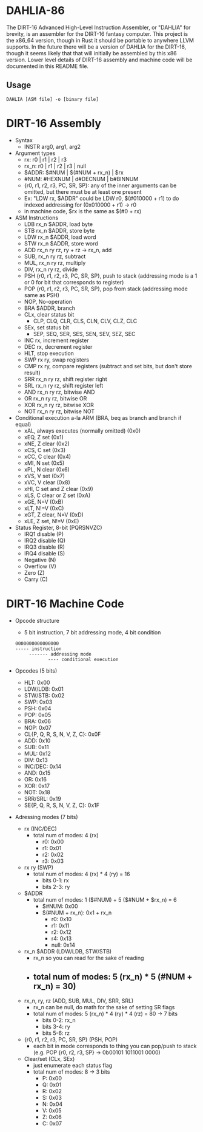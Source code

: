 # DAHLIA-86
The DIRT-16 Advanced High-Level Instruction Assembler, or "DAHLIA" for brevity, is an assembler for the DIRT-16 fantasy computer. This project is the x86_64 version, though in Rust it should be portable to anywhere LLVM supports. In the future there will be a version of DAHLIA for the DIRT-16, though it seems likely that that will initially be assembled by this x86 version. Lower level details of DIRT-16 assembly and machine code will be documented in this README file.

## Usage
`DAHLIA [ASM file] -o [binary file]`

# DIRT-16 Assembly
- Syntax
	- INSTR arg0, arg1, arg2
- Argument types
	- rx: r0 | r1 | r2 | r3 
	- rx_n: r0 | r1 | r2 | r3 | null
	- $ADDR: $#NUM | $(#NUM + rx_n) | $rx
	- #NUM: #HEXNUM | d#DECNUM | b#BINNUM
	- {r0, r1, r2, r3, PC, SR, SP}: any of the inner arguments can be omitted, but there must be at least one present
	- Ex: "LDW rx, $ADDR" could be LDW r0, $(#010000 + r1) to do indexed addressing for (0x010000 + r1) -> r0
	- in machine code, $rx is the same as $(#0 + rx)
- ASM Instructions
    - LDB rx_n $ADDR, load byte
    - STB rx_n $ADDR, store byte
    - LDW rx_n $ADDR, load word
    - STW rx_n $ADDR, store word
    - ADD rx_n ry rz, ry + rz -> rx_n, add
    - SUB, rx_n ry rz, subtract
    - MUL, rx_n ry rz, multiply
    - DIV, rx_n ry rz, divide
    - PSH {r0, r1, r2, r3, PC, SR, SP}, push to stack (addressing mode is a 1 or 0 for bit that corresponds to register)
    - POP {r0, r1, r2, r3, PC, SR, SP}, pop from stack (addressing mode same as PSH)
    - NOP, No-operation
    - BRA $ADDR, branch
    - CLx, clear status bit
        - CLP, CLQ, CLR, CLS, CLN, CLV, CLZ, CLC 
    - SEx, set status bit
        - SEP, SEQ, SER, SES, SEN, SEV, SEZ, SEC
    - INC rx, increment register
    - DEC rx, decrement register
    - HLT, stop execution
    - SWP rx ry, swap registers
    - CMP rx ry, compare registers (subtract and set bits, but don't store result)
    - SRR rx_n ry rz, shift register right
    - SRL rx_n ry rz, shift register left
    - AND rx_n ry rz, bitwise AND
    - OR rx_n ry rz, bitwise OR
    - XOR rx_n ry rz, bitwise XOR
    - NOT rx_n ry rz, bitwise NOT
- Conditional execution a-la ARM (BRA, beq as branch and branch if equal)
    - xAL, always executes (normally omitted) (0x0)
    - xEQ, Z set (0x1)
    - xNE, Z clear (0x2)
    - xCS, C set (0x3)
    - xCC, C clear (0x4)
    - xMI, N set (0x5)
    - xPL, N clear (0x6)
    - xVS, V set (0x7)
    - xVC, V clear (0x8)
    - xHI, C set and Z clear (0x9)
    - xLS, C clear or Z set (0xA)
    - xGE, N=V (0xB)
    - xLT, N!=V (0xC)
    - xGT, Z clear, N=V (0xD)
    - xLE, Z set, N!=V (0xE)
- Status Register, 8-bit (PQRSNVZC)
    - IRQ1 disable (P)
    - IRQ2 disable (Q)
    - IRQ3 disable (R)
    - IRQ4 disable (S)
    - Negative (N)
    - Overflow (V)
    - Zero (Z)
    - Carry (C)


# DIRT-16 Machine Code
- Opcode structure
    - 5 bit instruction,  7 bit addressing mode, 4 bit condition
	```
	0000000000000000
	----- instruction
		 ------- addressing mode
				---- conditional execution
	```
- Opcodes (5 bits)
	- HLT: 0x00
	- LDW/LDB: 0x01
	- STW/STB: 0x02
	- SWP: 0x03
	- PSH: 0x04
	- POP: 0x05
	- BRA: 0x06
	- NOP: 0x07
	- CL{P, Q, R, S, N, V, Z, C}: 0x0F
	- ADD: 0x10
	- SUB: 0x11
	- MUL: 0x12
	- DIV: 0x13
	- INC/DEC: 0x14
	- AND: 0x15
	- OR: 0x16
	- XOR: 0x17
	- NOT: 0x18
	- SRR/SRL: 0x19
	- SE{P, Q, R, S, N, V, Z, C}: 0x1F

- Adressing modes (7 bits)
	- rx (INC/DEC)
		- total num of modes: 4 (rx)
			- r0: 0x00
			- r1: 0x01
			- r2: 0x02
			- r3: 0x03
	- rx ry (SWP)
		- total num of modes: 4 (rx) * 4 (ry) = 16
			- bits 0-1: rx
			- bits 2-3: ry
	- $ADDR
		- total num of modes: 1 ($#NUM) + 5 ($#NUM + $rx_n) = 6
			- $#NUM: 0x00
			- $(#NUM + rx\_n): 0x1 + rx_n
				- r0: 0x10
				- r1: 0x11
				- r2: 0x12
				- r4: 0x13
				- null: 0x14
	- rx_n $ADDR (LDW/LDB, STW/STB)
		- rx_n so you can read for the sake of reading
		- total num of modes: 5 (rx_n) * 5 (#NUM + rx_n) = 30)
			- 
	- rx_n, ry, rz (ADD, SUB, MUL, DIV, SRR, SRL)
		- rx_n can be null, do math for the sake of setting SR flags
		- total num of modes: 5 (rx_n) * 4 (ry) * 4 (rz) = 80 -> 7 bits
			- bits 0-2: rx_n
			- bits 3-4: ry
			- bits 5-6: rz
	- {r0, r1, r2, r3, PC, SR, SP} (PSH, POP)
		- each bit in mode corresponds to thing you can pop/push to stack (e.g. POP {r0, r2, r3, SP} -> 0b00101 1011001 0000)
	- Clear/set (CLx, SEx)
		- just enumerate each status flag
		- total num of modes: 8 -> 3 bits
			- P: 0x00
			- Q: 0x01
			- R: 0x02
			- S: 0x03
			- N: 0x04
			- V: 0x05
			- Z: 0x06
			- C: 0x07
	

